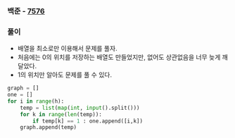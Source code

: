 ### 백준  - [7576](https://www.acmicpc.net/problem/7576)

### 풀이

* 배열을 최소로만 이용해서 문제를 풀자.
* 처음에는 0의 위치를 저장하는 배열도 만들었지만, 없어도 상관없음을 너무 늦게 깨달았다.
* 1의 위치만 알아도 문제를 풀 수 있다.

```Python
graph = []
one = []
for i in range(h):
    temp = list(map(int, input().split()))
    for k in range(len(temp)):
        if temp[k] == 1 : one.append([i,k])
    graph.append(temp)
```

